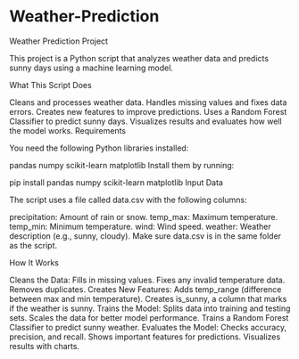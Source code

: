 # Weather-Prediction

Weather Prediction Project

This project is a Python script that analyzes weather data and predicts sunny days using a machine learning model.

What This Script Does

Cleans and processes weather data.
Handles missing values and fixes data errors.
Creates new features to improve predictions.
Uses a Random Forest Classifier to predict sunny days.
Visualizes results and evaluates how well the model works.
Requirements

You need the following Python libraries installed:

pandas
numpy
scikit-learn
matplotlib
Install them by running:

pip install pandas numpy scikit-learn matplotlib
Input Data

The script uses a file called data.csv with the following columns:

precipitation: Amount of rain or snow.
temp_max: Maximum temperature.
temp_min: Minimum temperature.
wind: Wind speed.
weather: Weather description (e.g., sunny, cloudy).
Make sure data.csv is in the same folder as the script.

How It Works

Cleans the Data:
Fills in missing values.
Fixes any invalid temperature data.
Removes duplicates.
Creates New Features:
Adds temp_range (difference between max and min temperature).
Creates is_sunny, a column that marks if the weather is sunny.
Trains the Model:
Splits data into training and testing sets.
Scales the data for better model performance.
Trains a Random Forest Classifier to predict sunny weather.
Evaluates the Model:
Checks accuracy, precision, and recall.
Shows important features for predictions.
Visualizes results with charts.

